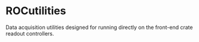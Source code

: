 # ROCutilities
Data acquisition utilities designed for running directly on the front-end crate readout controllers.
